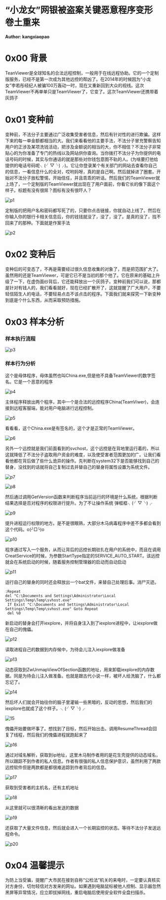 # “小龙女”网银被盗案关键恶意程序变形卷土重来

**Author: kangxiaopao**

0x00 背景
=====

TeanViewer是全球知名的合法远程控制，一般用于在线远程协助。它的一个定制版服务，已经不是第一次成为其他远控的帮凶了。在2014年的时候因为“小龙女”李若彤经纪人被骗100万轰动一时，现在又重新回到大众的视线。这次TeamViewer不再单单只是TeamViewer了，它变了。这次TeamViewer还携带着灰鸽子

0x01 变种前
=====

变种前，不法分子主要通过广泛收集受害者信息，然后有针对性的进行欺骗。这样下来的每一单金额都相当的大。我们来看看他的主要手法，不法分子冒充警察告知用户的正涉及某项洗钱活动，把涉及金额说的相当的大，你不相信？不法分子非常贴心的为你准备了专门的热线以及网站供你查询。当你拨打不法分子为你提供的电话号码的时候，其实与你通话的就是那些对你钱包意图不轨的人。(为啥要打他给提供的电话号码呢╮(╯▽╰)╭)。它让你登录某个有关部门的网站去查看你自己的信息，一看信息什么的全对，哎哟妈呀，真的是自己啊。然后就掉进了圈套。开始对不法分子放松警惕，开始信任，并且乖乖的听话。然后我们的TeamViewer就上场了，一个定制版的TeamViewer就出现在了用户面前，你看它长的像下面这个样子。标题有没有很屌？图标有没有很吓人？

![p1](http://drops.javaweb.org/uploads/images/611a4358fff8993b9ee939270cb03e920de33798.jpg)

定制版的把用户名和密码都写死了的，只要你点击链接，你就自动上线了。然后在你输入你的银行卡相关信息后，你的钱钱就没了，没了，没了。是真的没了，找不回来了的那种。下面就是作案手法

![p2](http://drops.javaweb.org/uploads/images/bdaa6ea9d5273e46993c140d8281ab4b3b6e3771.jpg)

0x02 变种后
=====

变种后的可变态了，不再是需要经过很久信息收集的对象了，而是把范围扩大了。虽然用的还是TeamViewer，可是它已不是当初的那个他了。它在原来的基础上升级了一下，在虚伪面纱背后，它还能释放出一个灰鸽子。变种前我们可以说，那都是针对有钱人的，我们看看就好，现在已经扩散开了，这就提醒了广大用户，不要轻信陌生人的电话，不要轻易点击不该点击的程序。下面我们就来探究一下新变种到底是个什么东西，从而采取预防措施。

0x03 样本分析
=====

### 样本执行流程

![p3](http://drops.javaweb.org/uploads/images/24a7df45aff51725083e2e6d6424ae509cf512d7.jpg)

### 样本行为分析

这个是母体程序，母体虽然也叫China.exe,但是他不具备TeamViewer的数字签名。它是一个恶意的程序

![p4](http://drops.javaweb.org/uploads/images/e45c972f280b402c72f858244bf6fdfca37b5f8e.jpg)

主体程序释放出两个程序，其中一个是合法的远控程序China(TeamViwer)，会连接到远程客服端，能对用户电脑进行远程控制。

![p5](http://drops.javaweb.org/uploads/images/49dee7b8bf4ba6f001ccf9360629c9039cd632cd.jpg)

看看看，这个China.exe是有签名的，这个才是正常的TeamViewer。

![p6](http://drops.javaweb.org/uploads/images/ca1daedeabbcaf853b6a9a2e3adc4e1832e40788.jpg)

另外一个远控就是我们前面看到的svchost，这个远控是在背地里运行着的，所以这就降低了不法分子盗取用户资金的难度，以及使受害者范围更加的广。让我们看看他都在背后做了些什么诡异的操作。先判断在system32下是否能够找到自己的替身，没找到的话就将自己复制过去并替自己的替身将属性设置为系统文件。

![p7](http://drops.javaweb.org/uploads/images/57e620cd5b575b4bb62787b517df0ca9e66f531f.jpg)

![p8](http://drops.javaweb.org/uploads/images/5be9d65446f4e0733938d4b152958894f45bdc69.jpg)

然后通过调用GetVersion函数来判断程序当前运行的环境是什么系统，根据判断结果选择是否对程序的权限进行提升。为了不让操作系统 弹框框╮(╯▽╰)╭

![p9](http://drops.javaweb.org/uploads/images/b1b7ba6b417ef8dc1728956ecd668df53f49eae5.jpg)

提升进程运行权限的地方。是不是很眼熟，大部分木马病毒程序中差不多都会看到这个代码。o(╯□╰)o

![p10](http://drops.javaweb.org/uploads/images/04f837f9dd6eb65042fd2c3040ee96b4d3f6e4e1.jpg)

程序通过写入一个服务，从而让背后的远控长期驻扎在用户的系统中，而且在调用CreatService的时候，为参数StartType指定的SERVICE_AUTO_START。该远控就会在系统启动的时候，随着服务控制管理器的启动而自动启动

![p11](http://drops.javaweb.org/uploads/images/91fc126cf9f30683ea38661a3ddeb17417ddb10f.jpg)

运行自己的替身的同时还会释放出一个bat文件，来替自己处理后事。消尸灭迹。

```
:Repeat
del "C:\Documents and Settings\Administrator\Local Settings\Temp\Temp\svhost.exe"
 If Exist "C:\Documents and Settings\Administrator\Local Settings\Temp\Temp\svhost.exe" Goto Repeat
 del %0

```

新启动的替身会打开iexplore，并将自身注入到了iexplore进程中，让iexplore做在自己的傀儡。

![p12](http://drops.javaweb.org/uploads/images/a6eb2e16261bbaf41dc5b7c9ea1f84956fb86206.jpg)

读取进程自己的数据到内存候中，为待会儿注入iexplore做准备

![p13](http://drops.javaweb.org/uploads/images/5b3d5142af6b78e56c70516e5991369775367f44.jpg)

动态获取到ZwUnmapViewOfSection函数的地址，用来卸载iexplore的内存数据。同是为待会儿注入做准备。也就是跟古代小说一样，被坏人给洗脑了，什么都忘记了。

![p14](http://drops.javaweb.org/uploads/images/f7dc200639565a82953a3c787fe03883ccc4f2f4.jpg)

然后坏人们就会开始往你的脑子里灌输一些黑暗的，反动的思想，然后我们的iexplore也就成了这个样子。╮(╯▽╰)╭

![15](http://drops.javaweb.org/uploads/images/1f621d1668d6aaf5a29b8a399677d1fe84a92cbf.jpg)

傀儡开始要做坏事了。想找到了目标，然后开始出击。调用ResumeThread会回复了线程，然后我们的傀儡进程就跑起来了

![p16](http://drops.javaweb.org/uploads/images/50ccda3913da986482adf449e4276db39dde5886.jpg)

通过对域名解析，获取到ip地址，这里木马制作者用的是花生壳提供的动态域名，所以跟踪不到作者的私人信息。作者有很强的私人信息保护意识，虽然利用了两款远控软件但是两款都是都很难追踪到作者背后的信息。

![p17](http://drops.javaweb.org/uploads/images/1dcf089bd13b82a379af57d5de29c6c1600d0e73.jpg)

获取到受害者的主机名，还有主机地址

![p18](http://drops.javaweb.org/uploads/images/1150d1f0a86a2baa3d6f98ee9d8e9affe9dc5b93.jpg)

从这里就可以很清晰的看出发送的数据

![p19](http://drops.javaweb.org/uploads/images/f87b95d1ae106fbf6d5720054bcbe041e28718d9.jpg)

还获取了大量文件信息，然后就会进入一个长期监控的状态。等待不法分子发送远程命令。

![p20](http://drops.javaweb.org/uploads/images/5f4d0087ea8c54c8c83c92456a9e45908c52b2b1.jpg)

0x04 温馨提示
=====

为防上当受骗，提醒广大市民在接到自称“公检法”机关的来电时，一定要认真核实对方身份，切勿轻信对方发来的网址。如果遇到电脑鼠标被他人控制、显示器忽然黑屏等异常情况，应立即拔掉网线，重启电脑后使用安全软件全盘扫描杀。